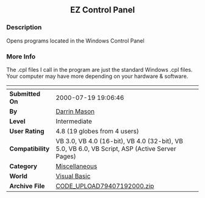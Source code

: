 ﻿<div align="center">

## EZ Control Panel


</div>

### Description

Opens programs located in the Windows Control Panel
 
### More Info
 
The .cpl files I call in the program are just the standard Windows .cpl files. Your computer may have more depending on your hardware & software.


<span>             |<span>
---                |---
**Submitted On**   |2000-07-19 19:06:46
**By**             |[Darrin Mason](https://github.com/Planet-Source-Code/PSCIndex/blob/master/ByAuthor/darrin-mason.md)
**Level**          |Intermediate
**User Rating**    |4.8 (19 globes from 4 users)
**Compatibility**  |VB 3\.0, VB 4\.0 \(16\-bit\), VB 4\.0 \(32\-bit\), VB 5\.0, VB 6\.0, VB Script, ASP \(Active Server Pages\) 
**Category**       |[Miscellaneous](https://github.com/Planet-Source-Code/PSCIndex/blob/master/ByCategory/miscellaneous__1-1.md)
**World**          |[Visual Basic](https://github.com/Planet-Source-Code/PSCIndex/blob/master/ByWorld/visual-basic.md)
**Archive File**   |[CODE\_UPLOAD79407192000\.zip](https://github.com/Planet-Source-Code/darrin-mason-ez-control-panel__1-9899/archive/master.zip)








